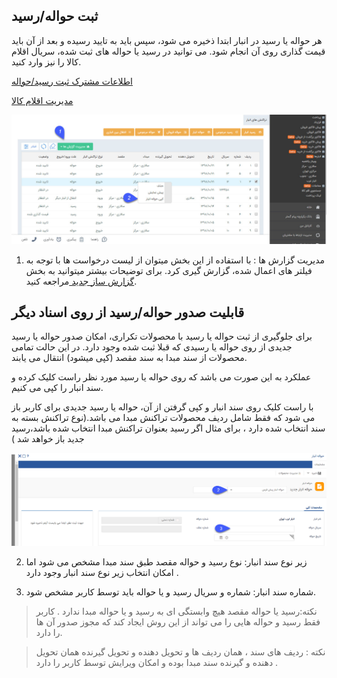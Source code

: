 ﻿## ثبت حواله/رسید

هر حواله یا رسید در انبار ابتدا ذخیره می شود، سپس باید به تایید رسیده و بعد از آن باید قیمت گذاری روی آن انجام شود. می توانید در رسید یا حواله های ثبت شده، سریال اقلام کالا را نیز وارد کنید.

<a href="moshtarak-resid-havale.md" target="_blank">اطلاعات مشترک ثبت رسید/حواله</a> 

<a href="aghlam-kala.md" target="_blank">مدیریت اقلام کالا</a>

![](InventoryTransaction1%20(1).jpg)

1. مدیریت گزارش ها :  با استفاده از این بخش میتوان از لیست درخواست ها با توجه به فیلتر های اعمال شده، گزارش گیری کرد. برای توضیحات بیشتر میتوانید به بخش [گزارش ساز جدید ](https://github.com/1stco/PayamGostarDocs/blob/master/help%202.5.4/Management-and-reports/Report-Builder/Report-Builder.md)مراجعه کنید.

## قابلیت صدور حواله/رسید از روی اسناد دیگر

برای جلوگیری از ثبت حواله یا رسید با محصولات تکراری، امکان صدور حواله یا رسید جدیدی از روی حواله یا رسیدی که قبلا ثبت شده وجود دارد. در این حالت تمامی محصولات از سند مبدا به سند مقصد (کپی میشود) انتقال می یابند.

عملکرد به این صورت می باشد که روی حواله یا رسید مورد نظر راست کلیک کرده و سند انبار را کپی می کنیم.

  با راست کلیک روی سند انبار و کپی گرفتن از آن، حواله یا رسید جدیدی  برای کاربر باز می شود که فقط شامل ردیف محصولات تراکنش مبدا می باشد.(نوع تراکنش بسته به سند انتخاب شده دارد ، برای مثال اگر رسید بعنوان تراکنش مبدا انتخاب شده باشد،رسید جدید باز خواهد شد )
  
  ![](InventoryTransaction2.png)
  
  2. زیر نوع سند انبار: نوع رسید و حواله مقصد طبق سند مبدا مشخص می شود اما امکان انتخاب زیر نوع سند انبار وجود دارد .

 3. شماره سند انبار:  شماره و سریال رسید و یا حواله باید توسط کاربر مشخص شود.
 
 > نکته:رسید یا حواله مقصد هیچ وابستگی ای به رسید و یا حواله مبدا ندارد .  کاربر فقط رسید و حواله هایی را می تواند از این روش ایجاد کند که مجوز صدور آن ها را دارد.


> نکته : ردیف های سند ، همان ردیف ها و  تحویل دهنده و تحویل گیرنده همان تحویل دهنده و گیرنده سند مبدا بوده و امکان ویرایش توسط کاربر را دارد .


